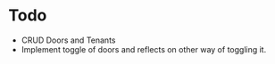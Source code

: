 # Todo

- CRUD Doors and Tenants
- Implement toggle of doors and reflects on other way of toggling it.
